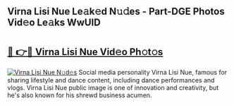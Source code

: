 ## Virna Lisi Nue Le𝚊k𝚎d N𝚞𝚍es - Part-DGE Photos Vid𝚎o Le𝚊ks WwUID

# <h2><a href="http://fb2pvq.evod.top/?m=Virna+Lisi+Nue">🔗 👉🔴 Virna Lisi Nue Vid𝚎o Ph𝚘t𝚘s</a></h2>

[![Virna Lisi Nue N𝚞d𝚎s](https://i.imgur.com/8V9OHl7.gif)](http://fb2pvq.evod.top/?m=Virna+Lisi+Nue)
Social media personality Virna Lisi Nue, famous for sharing lifestyle and dance content, including dance performances and vlogs. Virna Lisi Nue public image is one of innovation and creativity, but he's also known for his shrewd business acumen. 
